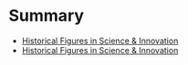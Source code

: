 # Summary

* [Historical Figures in Science & Innovation](README.md)
* [Historical Figures in Science & Innovation](historical_figures_in_science_&_innovation.md)

